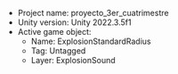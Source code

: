 <!-- UNITY CODE ASSIST INSTRUCTIONS START -->
- Project name: proyecto_3er_cuatrimestre
- Unity version: Unity 2022.3.5f1
- Active game object:
  - Name: ExplosionStandardRadius
  - Tag: Untagged
  - Layer: ExplosionSound
<!-- UNITY CODE ASSIST INSTRUCTIONS END -->